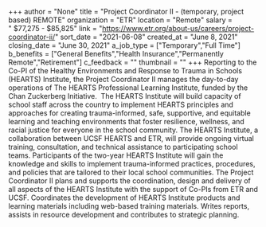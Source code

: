 +++
author = "None"
title = "Project Coordinator II - (temporary, project based) REMOTE"
organization = "ETR"
location = "Remote"
salary = " $77,275 - $85,825"
link = "https://www.etr.org/about-us/careers/project-coordinator-ii/"
sort_date = "2021-06-08"
created_at = "June 8, 2021"
closing_date = "June 30, 2021"
a_job_type = ["Temporary","Full Time"]
b_benefits = ["General Benefits","Health Insurance","Permanently Remote","Retirement"]
c_feedback = ""
thumbnail = ""
+++
Reporting to the Co-PI of the Healthy Environments and Response to Trauma in Schools (HEARTS) Institute, the Project Coordinator II manages the day-to-day operations of The HEARTS Professional Learning Institute, funded by the Chan Zuckerberg Initiative.  The HEARTS Institute will build capacity of school staff across the country to implement HEARTS principles and approaches for creating trauma-informed, safe, supportive, and equitable learning and teaching environments that foster resilience, wellness, and racial justice for everyone in the school community. The HEARTS Institute, a collaboration between UCSF HEARTS and ETR, will provide ongoing virtual training, consultation, and technical assistance to participating school teams. Participants of the two-year HEARTS Institute will gain the knowledge and skills to implement trauma-informed practices, procedures, and policies that are tailored to their local school communities. The Project Coordinator II plans and supports the coordination, design and delivery of all aspects of the HEARTS Institute with the support of Co-PIs from ETR and UCSF. Coordinates the development of HEARTS Institute products and learning materials including web-based training materials. Writes reports, assists in resource development and contributes to strategic planning. 